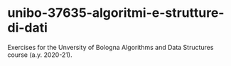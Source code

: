 # unibo-37635-algoritmi-e-strutture-di-dati
Exercises for the Unversity of Bologna Algorithms and Data Structures course (a.y. 2020-21).
